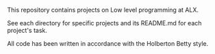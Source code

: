 This repository contains projects on Low level programming at ALX.

See each directory for specific projects and its README.md for each project's task.

All code has been written in accordance with the Holberton Betty style.
